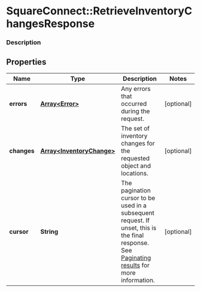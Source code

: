 # SquareConnect::RetrieveInventoryChangesResponse

### Description



## Properties
Name | Type | Description | Notes
------------ | ------------- | ------------- | -------------
**errors** | [**Array&lt;Error&gt;**](Error.md) | Any errors that occurred during the request. | [optional] 
**changes** | [**Array&lt;InventoryChange&gt;**](InventoryChange.md) | The set of inventory changes for the requested object and locations. | [optional] 
**cursor** | **String** | The pagination cursor to be used in a subsequent request. If unset, this is the final response.  See [Paginating results](#paginatingresults) for more information. | [optional] 


